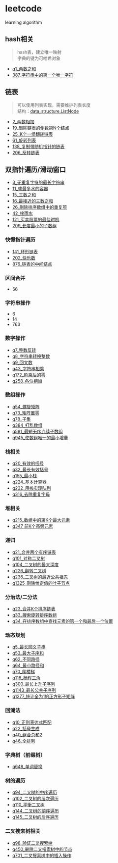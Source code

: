 # leetcode
learning algorithm

## hash相关
> hash表，建立唯一映射   
> 字典的键为可哈希对象
+ [q1_两数之和](./leetcode/q1_两数之和.py)
+ [387_字符串中的第一个唯一字符](./leetcode/387_字符串中的第一个唯一字符.py)

## 链表
> 可以使用列表实现，需要维护列表长度  
> 结构：[data_structure.ListNode](./leetcode/datastructure.py)
+ [2_两数相加](./leetcode/2_两数相加.py)
+ [19_删除链表的倒数第N个结点](./leetcode/19_删除链表的倒数第N个结点.py)
+ [25_K个一组翻转链表](./leetcode/25_K个一组翻转链表.py)
+ [61_旋转列表](./leetcode/61_旋转列表.py)
+ [138_复制带随机指针的链表](./leetcode/138_复制带随机指针的链表.py)
+ [206_反转链表](./leetcode/206_反转链表.py)

## 双指针遍历/滑动窗口

+ [3_无重复字符的最长字符串](./leetcode/3_无重复字符的最长字符串.py)
+ [11_盛最多水的容器](./leetcode/11_盛最多水的容器.py)
+ [15_三数之和](./leetcode/15_三数之和.py)
+ [16_最接近的三数之和](./leetcode/16_最接近的三数之和.py)
+ [26_删除排序数组中的重复项](./leetcode/26_删除排序数组中的重复项.py)
+ [42_接雨水](./leetcode/42_接雨水.py)
+ [121_买卖股票的最佳时机](./leetcode/121_买卖股票的最佳时机.py)
+ [209_长度最小的子数组](./leetcode/209_长度最小的子数组.py)

### 快慢指针遍历

- [141_环形链表](./leetcode/141_环形链表.py)
- [202_快乐数](./leetcode/202_快乐数.py)
- [876_链表的中间结点](./leetcode/876_链表的中间结点.py)

### 区间合并

- 56

### 字符串操作

- 6
- 14
- 763

### 数字操作

- [q7_整数反转](/src/数字操作/q7_整数反转)
- [q8_字符串转换整数](/src/数字操作/q8_字符串转换整数)
- [q9_回文数](/src/数字操作/q9_回文数)
- [q43_字符串相乘](/src/数字操作/q43_字符串相乘)
- [q172_阶乘后的零](/src/数字操作/q172_阶乘后的零)
- [q258_各位相加](/src/数字操作/q258_各位相加)

### 数组操作

- [q54_螺旋矩阵](/src/数组操作/q54_螺旋矩阵)
- [q73_矩阵置零](/src/数组操作/q73_矩阵置零)
- [q78_子集](/src/数组操作/q78_子集)
- [q384_打乱数组](/src/数组操作/q384_打乱数组)
- [q581_最短无序连续子数组](/src/数组操作/q581_最短无序连续子数组)
- [q945_使数组唯一的最小增量](/src/数组操作/q945_使数组唯一的最小增量)

### 栈相关

- [q20_有效的括号](/src/栈相关/q20_有效的括号)
- [q32_最长有效括号](/src/栈相关/q32_最长有效括号)
- [q155_最小栈](/src/栈相关/q155_最小栈)
- [q224_基本计算器](/src/栈相关/q224_基本计算器)
- [q232_用栈实现队列](/src/栈相关/q232_用栈实现队列)
- [q316_去除重复字母](/src/栈相关/q316_去除重复字母)

### 堆相关

- [q215_数组中的第K个最大元素](/src/堆相关/q215_数组中的第K个最大元素)
- [q347_前K个高频元素](/src/堆相关/q347_前K个高频元素)

### 递归

- [q21_合并两个有序链表](/src/递归/q21_合并两个有序链表)
- [q101_对称二叉树](/src/递归/q101_对称二叉树)
- [q104_二叉树的最大深度](/src/递归/q104_二叉树的最大深度)
- [q226_翻转二叉树](/src/递归/q226_翻转二叉树)
- [q236_二叉树的最近公共祖先](/src/递归/q236_二叉树的最近公共祖先)
- [q1325_删除给定值的叶子节点](/src/递归/q1325_删除给定值的叶子节点)

### 分治法/二分法

- [q23_合并K个排序链表](/src/分治法/q23_合并K个排序链表)
- [q33_搜索旋转排序数组](/src/分治法/q33_搜索旋转排序数组)
- [q34_在排序数组中查找元素的第一个和最后一个位置](/src/分治法/q34_在排序数组中查找元素的第一个和最后一个位置)

### 动态规划

- [q5_最长回文子串](/src/动态规划/q5_最长回文子串)
- [q53_最大子序和](/src/动态规划/q53_最大子序和)
- [q62_不同路径](/src/动态规划/q62_不同路径)
- [q64_最小路径和](/src/动态规划/q64_最小路径和)
- [q70_爬楼梯](/src/动态规划/q70_爬楼梯)
- [q118_杨辉三角](/src/动态规划/q118_杨辉三角)
- [q300_最长上升子序列](/src/动态规划/q300_最长上升子序列)
- [q1143_最长公共子序列](/src/动态规划/q1143_最长公共子序列)
- [q1277_统计全为1的正方形子矩阵](/src/动态规划/q1277_统计全为1的正方形子矩阵)

### 回溯法

- [q10_正则表达式匹配](/src/回溯法/q10_正则表达式匹配)
- [q22_括号生成](/src/回溯法/q22_括号生成)
- [q40_组合总和2](/src/回溯法/q40_组合总和2)
- [q46_全排列](/src/回溯法/q46_全排列)

### 字典树（前缀树）

- [q648_单词替换](/src/字典树/q648_单词替换)

### 树的遍历

- [q94_二叉树的中序遍历](/src/树的遍历/q94_二叉树的中序遍历)
- [q102_二叉树的层次遍历](/src/树的遍历/q102_二叉树的层次遍历)
- [q110_平衡二叉树](/src/树的遍历/q110_平衡二叉树)
- [q144_二叉树的前序遍历](/src/树的遍历/q144_二叉树的前序遍历)
- [q145_二叉树的后序遍历](/src/树的遍历/q145_二叉树的后序遍历)

### 二叉搜索树相关

- [q98_验证二叉搜索树](/src/二叉搜索树相关/q98_验证二叉搜索树)
- [q450_删除二叉搜索树中的节点](/src/二叉搜索树相关/q450_删除二叉搜索树中的节点)
- [q701_二叉搜索树中的插入操作](/src/二叉搜索树相关/q701_二叉搜索树中的插入操作)

